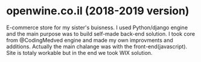 # openwine.co.il (2018-2019 version)
E-commerce store for my sister's buisness. 
I used Python/django engine and the main purpose was to build self-made back-end solution. 
I took core from @CodingMedved engine and made my own improvments and additions.
Actually the main chalange was with the front-end(javascript).
Site is totaly workable but in the end we took WIX solution.

